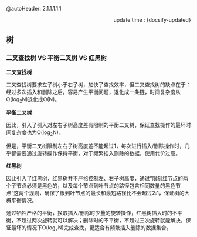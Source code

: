 @autoHeader: 2.1.1.1.1.1

<p align="right">update time : {docsify-updated}</p>

## 树

### 二叉查找树 VS 平衡二叉树 VS 红黑树

**二叉查找树**

二叉查找树要求左子树小于右子树，加快了查找效率，但二叉查找树的缺点在于：经过多次插入和删除之后，容易产生平衡问题，退化成一条链，时间复杂度从O(log<sub>2</sub>N)退化成O(N)。

**平衡二叉树**

因此，引入了引入对左右子树高度差有限制的平衡二叉树，保证查找操作的最坏时间复杂度也为O(log<sub>2</sub>N)。

但是，平衡二叉树限制左右子树高度差不能超过1，每次进行插入/删除操作时，几乎都需要通过旋转操作保持平衡，对于频繁插入删除的数据，使用代价过高。

**红黑树**

因此引入了红黑树，红黑树并不严格控制左、右子树高度，通过”限制红节点的两个子节点必须是黑色的，以及每个节点到叶节点的路径包含相同数量的黑色节点“这两个规则，确保了根到叶节点的最长和最短路径比不会超过2:1，保证树的大概平衡情况。

通过牺牲严格的平衡，换取插入/删除时少量的旋转操作，红黑树插入时的不平衡，不超过两次旋转就可以解决；删除时的不平衡，不超过三次旋转就能解决，保证最坏的情况下O(log<sub>2</sub>N)完成查找，更适合有频繁插入删除的数据集合。





